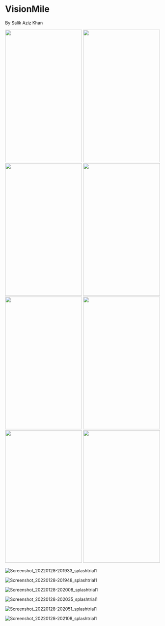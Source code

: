 # VisionMile

By Salik Aziz Khan

<img src="https://user-images.githubusercontent.com/76683360/151568563-29a037c3-41c7-44ce-9e7f-2dc6501d5cd3.png" width="250" height="430" />

<img src="https://user-images.githubusercontent.com/76683360/151568578-28ba704c-6cf8-4a65-a650-a32ec4c46def.png" width="250" height="430" />

<img src="https://user-images.githubusercontent.com/76683360/151568583-bfcd7769-d7e3-43f5-9647-79a4224141c2.png" width="250" height="430" />

<img src="https://user-images.githubusercontent.com/76683360/151568586-ac8715fd-cefc-4287-8676-248238b0e10d.png" width="250" height="430" />

<img src="https://user-images.githubusercontent.com/76683360/151568591-0f015e36-831d-4fda-b932-ddd66b72f409.png" width="250" height="430" />

<img src="https://user-images.githubusercontent.com/76683360/151568595-9eae4a41-ff69-42f8-8456-ede74df7569c.png" width="250" height="430" />

<img src="https://user-images.githubusercontent.com/76683360/151568601-50d0d3b9-b389-4531-beb4-235bf5d74051.png" width="250" height="430" />

<img src="https://user-images.githubusercontent.com/76683360/151568604-28af5e76-619a-48d5-ac14-673ce5a236a2.png" width="250" height="430" />

![Screenshot_20220128-201933_splashtrial1](https://user-images.githubusercontent.com/76683360/151568583-bfcd7769-d7e3-43f5-9647-79a4224141c2.png)

![Screenshot_20220128-201948_splashtrial1](https://user-images.githubusercontent.com/76683360/151568586-ac8715fd-cefc-4287-8676-248238b0e10d.png)

![Screenshot_20220128-202008_splashtrial1](https://user-images.githubusercontent.com/76683360/151568591-0f015e36-831d-4fda-b932-ddd66b72f409.png)

![Screenshot_20220128-202035_splashtrial1](https://user-images.githubusercontent.com/76683360/151568595-9eae4a41-ff69-42f8-8456-ede74df7569c.png)

![Screenshot_20220128-202051_splashtrial1](https://user-images.githubusercontent.com/76683360/151568601-50d0d3b9-b389-4531-beb4-235bf5d74051.png)

![Screenshot_20220128-202108_splashtrial1](https://user-images.githubusercontent.com/76683360/151568604-28af5e76-619a-48d5-ac14-673ce5a236a2.png)
